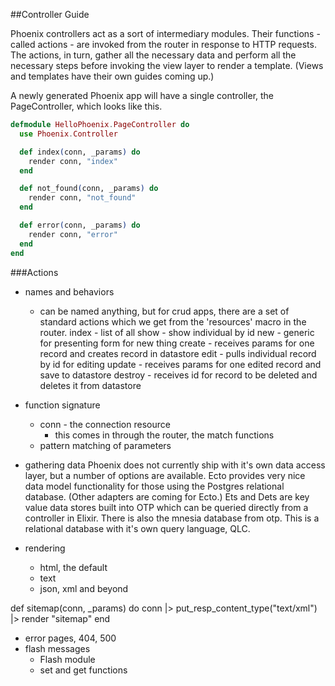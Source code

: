 ##Controller Guide

Phoenix controllers act as a sort of intermediary modules. Their functions - called actions - are invoked from the router in response to HTTP requests. The actions, in turn, gather all the necessary data and perform all the necessary steps before invoking the view layer to render a template. (Views and templates have their own guides coming up.)

A newly generated Phoenix app will have a single controller, the PageController, which looks like this.

```elixir
defmodule HelloPhoenix.PageController do
  use Phoenix.Controller

  def index(conn, _params) do
    render conn, "index"
  end

  def not_found(conn, _params) do
    render conn, "not_found"
  end

  def error(conn, _params) do
    render conn, "error"
  end
end
```

###Actions
- names and behaviors
  - can be named anything, but for crud apps, there are a set of standard actions which we get from the 'resources' macro in the router.
index - list of all
show - show individual by id
new - generic for presenting form for new thing
create - receives params for one record and creates record in datastore
edit - pulls individual record by id for editing
update - receives params for one edited record and save to datastore
destroy - receives id for record to be deleted and deletes it from datastore

- function signature
  - conn - the connection resource
    - this comes in through the router, the match functions
  - pattern matching of parameters

- gathering data
Phoenix does not currently ship with it's own data access layer, but a number of options are available. Ecto provides very nice data model functionality for those using the Postgres relational database. (Other adapters are coming for Ecto.) Ets and Dets are key value data stores built into OTP which can be queried directly from a controller in Elixir. There is also the mnesia database from otp. This is a relational database with it's own query language, QLC.

- rendering
  - html, the default
  - text
  - json, xml and beyond


def sitemap(conn, _params) do
  conn
  |> put_resp_content_type("text/xml")
  |> render "sitemap"
end


- error pages, 404, 500
- flash messages
  - Flash module
  - set and get functions
